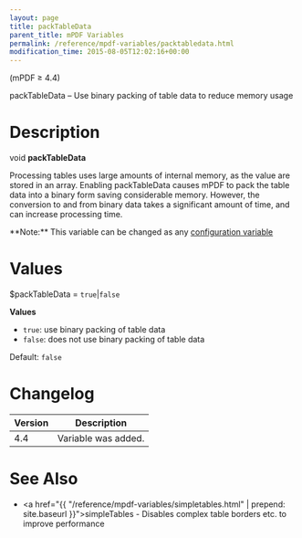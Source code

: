 ```yaml
---
layout: page
title: packTableData
parent_title: mPDF Variables
permalink: /reference/mpdf-variables/packtabledata.html
modification_time: 2015-08-05T12:02:16+00:00
---
```


(mPDF &ge; 4.4)

packTableData – Use binary packing of table data to reduce memory usage

# Description

void **packTableData**

Processing tables uses large amounts of internal memory, as the value are stored in an array. Enabling packTableData
causes mPDF to pack the table data into a binary form saving considerable memory. However, the conversion to and from
binary data takes a significant amount of time, and can increase processing time.

<div class="alert alert-info" role="alert" markdown="1">
  **Note:** This variable can be changed as any
  <a href="{{ "/configuration/configuration-v7-x.html" | prepend: site.baseurl }}">configuration variable</a>
</div>

# Values

<span class="parameter">$packTableData</span> = `true`\|`false`

**Values**

* `true`: use binary packing of table data
* `false`: does not use binary packing of table data

Default: `false`

# Changelog

<table class="table">
<thead>
<tr>
  <th>Version</th>
  <th>Description</th>
</tr>
</thead>
<tbody>
<tr>
  <td>4.4</td>
  <td>Variable was added.</td>
</tr>
</tbody>
</table>

# See Also

- <a href="{{ "/reference/mpdf-variables/simpletables.html" | prepend: site.baseurl }}">simpleTables</a> - Disables complex table borders etc. to improve performance

